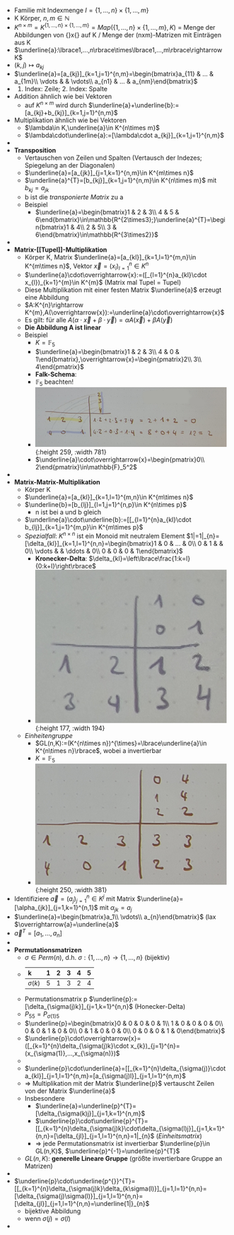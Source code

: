 - Familie mit Indexmenge $I=\lbrace1,...,n\rbrace\times\lbrace1,...,m\rbrace$
- K Körper, $n,m\in\mathbb{N}$
- $K^{n\times m}=K^{\lbrace1,...,n\rbrace\times\lbrace1,...,m\rbrace}=Map(\lbrace1,...,n\rbrace\times\lbrace1,...,m\rbrace,K)$ = Menge der Abbildungen von {}x{} auf K / Menge der (nxm)-Matrizen mit Einträgen aus K
- $\underline{a}:\lbrace1,...,n\rbrace\times\lbrace1,...,m\rbrace\rightarrow K$
- $(k,j)\mapsto a_{kj}$
- $\underline{a}=[a_{kj}]_{k=1,j=1}^{n,m}=\begin{bmatrix}a_{11} & ... & a_{1m}\\ \vdots &  & \vdots\\ a_{n1} & ... & a_{nm}\end{bmatrix}$
- 1. Index: Zeile; 2. Index: Spalte
- Addition ähnlich wie bei Vektoren
	- auf $K^{n\times m}$ wird durch $\underline{a}+\underline{b}:=[a_{kj}+b_{kj}]_{k=1,j=1}^{n,m}$
- Multiplikation ähnlich wie bei Vektoren
	- $\lambda\in K,\underline{a}\in K^{n\times m}$
	- $\lambda\cdot\underline{a}:=[\lambda\cdot a_{kj}]_{k=1,j=1}^{n,m}$
-
- **Transposition**
	- Vertauschen von Zeilen und Spalten (Vertausch der Indezes; Spiegelung an der Diagonalen)
	- $\underline{a}=[a_{jk}]_{j=1,k=1}^{n,m}\in K^{m\times n}$
	- $\underline{a}^{T}=[b_{kj}]_{k=1,j=1}^{n,m}\in K^{n\times m}$ mit $b_{kj}=a_{jk}$
	- b ist die *transponierte Matrix* zu a
	- Beispiel
		- $\underline{a}=\begin{bmatrix}1 & 2 & 3\\ 4 & 5 & 6\end{bmatrix}\in\mathbb{R^{2\times3};}\underline{a}^{T}=\begin{bmatrix}1 & 4\\ 2 & 5\\ 3 & 6\end{bmatrix}\in\mathbb{R^{3\times2}}$
-
- **Matrix-[[Tupel]]-Multiplikation**
	- Körper K, Matrix $\underline{a}=[a_{kl}]_{k=1,l=1}^{m,n}\in K^{m\times n}$, Vektor $\overrightarrow{x}=(x_{l})_{l=1}^{n}\in K^{n}$
	- $\underline{a}\cdot\overrightarrow{x}:=([_{l=1}^{n}a_{kl}\cdot x_{l})_{k=1}^{m}\in K^{m}$ (Matrix mal Tupel = Tupel)
	- Diese Multiplikation mit einer festen Matrix $\underline{a}$ erzeugt eine Abbildung
	- $A:K^{n}\rightarrow K^{m},A(\overrightarrow{x}):=\underline{a}\cdot\overrightarrow{x}$
	- Es gilt: für alle $A(\alpha\cdot\overrightarrow{x}+\beta\cdot\overrightarrow{y})=\alpha A(\overrightarrow{x})+\beta A(\overrightarrow{y})$
	- **Die Abbildung A ist linear**
	- Beispiel
		- $K=\mathbb{F}_5$
		- $\underline{a}=\begin{bmatrix}1 & 2 & 3\\ 4 & 0 & 1\end{bmatrix},\overrightarrow{x}=\begin{pmatrix}2\\ 3\\ 4\end{pmatrix}$
		- **Falk-Schema**:
		- $\mathbb{F}_5$ beachten!
		- ![20241025_102910.jpg](../assets/20241025_102910_1729845390398_0.jpg){:height 259, :width 781}
		- $\underline{a}\cdot\overrightarrow{x}=\begin{pmatrix}0\\ 2\end{pmatrix}\in\mathbb{F}_5^2$
-
- **Matrix-Matrix-Multiplikation**
	- Körper K
	- $\underline{a}=[a_{kl}]_{k=1,l=1}^{m,n}\in K^{m\times n}$
	- $\underline{b}=[b_{lj}]_{l=1,j=1}^{n,p}\in K^{n\times p}$
		- n ist bei a und b gleich
	- $\underline{a}\cdot\underline{b}:=[[_{l=1}^{n}a_{kl}\cdot b_{lj}]_{k=1,j=1}^{m,p}\in K^{m\times p}$
	- *Spezialfall*: $K^{n\times n}$ ist ein Monoid mit neutralem Element $1|=1|_{n}=[\delta_{kl}]_{k=1,l=1}^{n,n}=\begin{bmatrix}1 & 0 & ... & 0\\ 0 & 1 &  & 0\\ \vdots &  & \ddots & 0\\ 0 & 0 & 0 & 1\end{bmatrix}$
		- **Kronecker-Delta**: $\delta_{kl}=\left\lbrace\frac{1:k=l}{0:k+l}\right\rbrace$
		- ![20241025_104142.jpg](../assets/20241025_104142_1729845775298_0.jpg){:height 177, :width 194}
	- *Einheitengruppe*
		- $GL(n,K):=(K^{n\times n})^{\times}=\lbrace\underline{a}\in K^{n\times n}\rbrace$, wobei a invertierbar
		- $K=\mathbb{F}_5$
		- ![20241025_104723.jpg](../assets/20241025_104723_1729846114148_0.jpg){:height 250, :width 381}
- Identifiziere $\overrightarrow{a}=(a_{j})_{j=1}^{n}\in K^{j}$ mit Matrix $\underline{a}=[\alpha_{jk}]_{j=1,k=1}^{n,1}$ mit $\alpha_{jk}=a_{j}$
- $\underline{a}=\begin{bmatrix}a_1\\ \vdots\\ a_{n}\end{bmatrix}$ (lax $\overrightarrow{a}=\underline{a}$
- ${\overrightarrow{a}}^{T}=[a_1,...,a_{n}]$
-
- **Permutationsmatrizen**
	- $\sigma\in Perm(n)$, d.h. $\sigma:\lbrace1,...,n\rbrace\rightarrow\lbrace1,...,n\rbrace$ (bijektiv)
	- |k|1|2|3|4|5|
	  |--|--|--|--|--|--|
	  |$\sigma(k)$|5|1|3|2|4|
	- Permutationsmatrix p $\underline{p}:=[\delta_{\sigma(j)k}]_{j=1,k=1}^{n,n}$ (Honecker-Delta)
	- $P_{55}=P_{\sigma(1)5}$
	- $\underline{p}=\begin{bmatrix}0 & 0 & 0 & 0 & 1\\ 1 & 0 & 0 & 0 & 0\\ 0 & 0 & 1 & 0 & 0\\ 0 & 1 & 0 & 0 & 0\\ 0 & 0 & 0 & 1 & 0\end{bmatrix}$
	- $\underline{p}\cdot\overrightarrow{x}=([_{k=1}^{n}\delta_{\sigma(j)k}\cdot x_{k})_{j=1}^{n}=(x_{\sigma(1)},...,x_{\sigma(n)})$
	-
	- $\underline{p}\cdot\underline{a}=[[_{k=1}^{n}\delta_{\sigma(j)}\cdot a_{kl}]_{j=1,l=1}^{n,m}=[a_{\sigma(j)l}]_{j=1,l=1}^{n,m}$
	- => Multiplikation mit der Matrix $\underline{p}$ vertauscht Zeilen von der Matrix $\underline{a}$
	- Insbesondere
		- $\underline{a}=\underline{p}^{T}=[\delta_{\sigma(k)j}]_{j=1,k=1}^{n,m}$
		- $\underline{p}\cdot\underline{p}^{T}=[[_{k=1}^{n}\delta_{\sigma(j)k}\cdot\delta_{\sigma(l)j}]_{j=1,k=1}^{n,n}=[\delta_{jl}]_{j=1,l=1}^{n,n}=1|_{n}$ (*Einheitsmatrix*)
		- => jede Permutationsmatrix ist invertierbar $\underline{p}\in GL(n,K)$, $\underline{p}^{-1}=\underline{p}^{T}$
	- $GL(n,K)$: **generelle Lineare Gruppe** (größte invertierbare Gruppe an Matrizen)
-
- $\underline{p}\cdot\underline{p^{}}^{T}=[[_{k=1}^{n}\delta_{\sigma(j)k}\delta_{k\sigma(l)}]_{j=1,l=1}^{n,n}=[\delta_{\sigma(j)\sigma(l)}]_{j=1,l=1}^{n,n}=[\delta_{jl}]_{j=1,l=1}^{n,n}=\underline{1|}_{n}$
	- bijektive Abbildung
	- wenn $\sigma(j)=\sigma(l)$
-